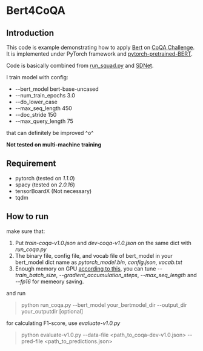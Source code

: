 # Bert4CoQA
## Introduction
This code is example demonstrating how to apply [Bert](https://arxiv.org/abs/1810.04805) on [CoQA Challenge](https://stanfordnlp.github.io/coqa/). 
It is implemented under PyTorch framework and [pytorch-pretrained-BERT](https://github.com/huggingface/pytorch-pretrained-BERT).

Code is basically combined from [run_squad.py](https://github.com/huggingface/pytorch-pretrained-BERT/blob/master/examples/run_squad.py)  and [SDNet](https://github.com/microsoft/SDNet).

I train model with config:
- --bert_model bert-base-uncased
- --num_train_epochs 3.0
- --do_lower_case
- --max_seq_length 450
- --doc_stride 150
- --max_query_length 75


that can definitely be improved  ^o^

**Not tested on multi-machine training**

## Requirement
- pytorch (tested on *1.1.0*)
- spacy (tested on *2.0.16*)
- tensorBoardX (Not necessary)
- tqdm
## How to run
make sure that:
1. Put *train-coqa-v1.0.json* and *dev-coqa-v1.0.json* on the same dict with *run_coqa.py*
2. The binary file, config file, and vocab file of bert_model in your bert_model dict name as *pytorch_model.bin*, *config.json*, *vocab.txt*
3. Enough memory on GPU [according to this](https://github.com/google-research/bert#out-of-memory-issues), you can tune *--train_batch_size*, *--gradient_accumulation_steps*, *--max_seq_length* and *--fp16* for memeory saving. 

and run
> python run_coqa.py --bert_model your_bertmodel_dir --output_dir your_outputdir \[optional\]

for calculating F1-score, use *evaluate-v1.0.py*
> python evaluate-v1.0.py --data-file <path_to_coqa-dev-v1.0.json> --pred-file <path_to_predictions.json>


